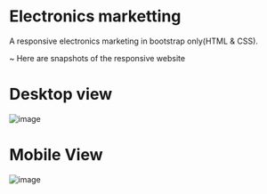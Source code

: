 #  Electronics marketting 
 A responsive electronics marketing in bootstrap only(HTML & CSS).
 
 ~ Here are snapshots of the responsive website
 # Desktop view
![image](https://github.com/DavisNoah02/-Electronics-marketting-/assets/150019140/6b15c9dc-a1df-43dc-9c95-74c014e9089e)
 # Mobile View
 ![image](https://github.com/DavisNoah02/-Electronics-marketting-/assets/150019140/448eb1e3-5dc5-4638-9009-3e82c8cae9d7)

